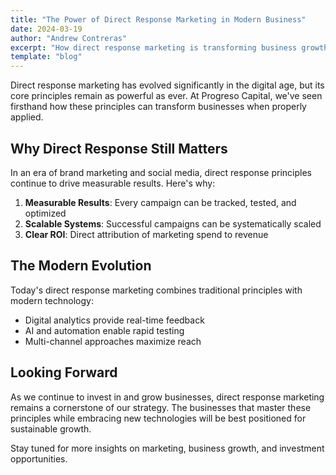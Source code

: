 ```yaml
---
title: "The Power of Direct Response Marketing in Modern Business"
date: 2024-03-19
author: "Andrew Contreras"
excerpt: "How direct response marketing is transforming business growth in the digital age"
template: "blog"
---
```


Direct response marketing has evolved significantly in the digital age, but its core principles remain as powerful as ever. At Progreso Capital, we've seen firsthand how these principles can transform businesses when properly applied.

## Why Direct Response Still Matters

In an era of brand marketing and social media, direct response principles continue to drive measurable results. Here's why:

1. **Measurable Results**: Every campaign can be tracked, tested, and optimized
2. **Scalable Systems**: Successful campaigns can be systematically scaled
3. **Clear ROI**: Direct attribution of marketing spend to revenue

## The Modern Evolution

Today's direct response marketing combines traditional principles with modern technology:

- Digital analytics provide real-time feedback
- AI and automation enable rapid testing
- Multi-channel approaches maximize reach

## Looking Forward

As we continue to invest in and grow businesses, direct response marketing remains a cornerstone of our strategy. The businesses that master these principles while embracing new technologies will be best positioned for sustainable growth.

Stay tuned for more insights on marketing, business growth, and investment opportunities.